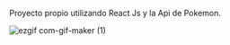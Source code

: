 Proyecto propio utilizando React Js y la Api de Pokemon.

![ezgif com-gif-maker (1)](https://user-images.githubusercontent.com/103692487/214957588-1a7cf805-c06a-47cb-9e6d-9fadb466844f.gif)
